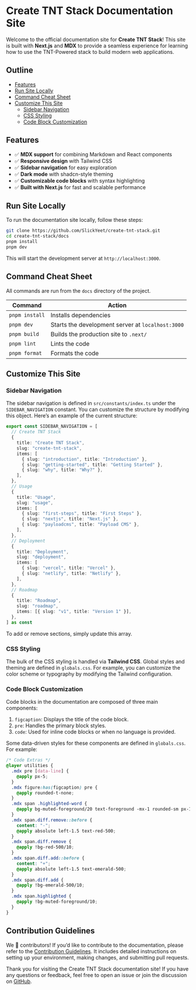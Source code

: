 # Create TNT Stack Documentation Site

Welcome to the official documentation site for **Create TNT Stack**! This site
is built with **Next.js** and **MDX** to provide a seamless experience for
learning how to use the TNT-Powered stack to build modern web applications.

## Outline

- [Features](#features)
- [Run Site Locally](#run-site-locally)
- [Command Cheat Sheet](#command-cheat-sheet)
- [Customize This Site](#customize-this-site)
  - [Sidebar Navigation](#sidebar-navigation)
  - [CSS Styling](#css-styling)
  - [Code Block Customization](#code-block-customization)

## Features

- ✅ **MDX support** for combining Markdown and React components
- ✅ **Responsive design** with Tailwind CSS
- ✅ **Sidebar navigation** for easy exploration
- ✅ **Dark mode** with shadcn-style theming
- ✅ **Customizable code blocks** with syntax highlighting
- ✅ **Built with Next.js** for fast and scalable performance

## Run Site Locally

To run the documentation site locally, follow these steps:

```bash
git clone https://github.com/SlickYeet/create-tnt-stack.git
cd create-tnt-stack/docs
pnpm install
pnpm dev
```

This will start the development server at `http://localhost:3000`.

## Command Cheat Sheet

All commands are run from the `docs` directory of the project.

| Command        | Action                                            |
| -------------- | ------------------------------------------------- |
| `pnpm install` | Installs dependencies                             |
| `pnpm dev`     | Starts the development server at `localhost:3000` |
| `pnpm build`   | Builds the production site to `.next/`            |
| `pnpm lint`    | Lints the code                                    |
| `pnpm format`  | Formats the code                                  |

## Customize This Site

### Sidebar Navigation

The sidebar navigation is defined in `src/constants/index.ts` under the
`SIDEBAR_NAVIGATION` constant. You can customize the structure by modifying this
object. Here’s an example of the current structure:

```ts title="SIDEBAR_NAVIGATION"
export const SIDEBAR_NAVIGATION = [
  // Create TNT Stack
  {
    title: "Create TNT Stack",
    slug: "create-tnt-stack",
    items: [
      { slug: "introduction", title: "Introduction" },
      { slug: "getting-started", title: "Getting Started" },
      { slug: "why", title: "Why?" },
    ],
  },
  // Usage
  {
    title: "Usage",
    slug: "usage",
    items: [
      { slug: "first-steps", title: "First Steps" },
      { slug: "nextjs", title: "Next.js" },
      { slug: "payloadcms", title: "Payload CMS" },
    ],
  },
  // Deployment
  {
    title: "Deployment",
    slug: "deployment",
    items: [
      { slug: "vercel", title: "Vercel" },
      { slug: "netlify", title: "Netlify" },
    ],
  },
  // Roadmap
  {
    title: "Roadmap",
    slug: "roadmap",
    items: [{ slug: "v1", title: "Version 1" }],
  },
] as const
```

To add or remove sections, simply update this array.

### CSS Styling

The bulk of the CSS styling is handled via **Tailwind CSS**. Global styles and
theming are defined in `globals.css`. For example, you can customize the color
scheme or typography by modifying the Tailwind configuration.

### Code Block Customization

Code blocks in the documentation are composed of three main components:

1. `figcaption`: Displays the title of the code block.
2. `pre`: Handles the primary block styles.
3. `code`: Used for inline code blocks or when no language is provided.

Some data-driven styles for these components are defined in `globals.css`. For
example:

```css title="globals.css"
/* Code Extras */
@layer utilities {
  .mdx pre [data-line] {
    @apply px-5;
  }
  .mdx figure:has(figcaption) pre {
    @apply rounded-t-none;
  }
  .mdx span .highlighted-word {
    @apply bg-muted-foreground/20 text-foreground -mx-1 rounded-sm px-1 py-0.5;
  }
  .mdx span.diff.remove::before {
    content: "-";
    @apply absolute left-1.5 text-red-500;
  }
  .mdx span.diff.remove {
    @apply !bg-red-500/10;
  }
  .mdx span.diff.add::before {
    content: "+";
    @apply absolute left-1.5 text-emerald-500;
  }
  .mdx span.diff.add {
    @apply !bg-emerald-500/10;
  }
  .mdx span.highlighted {
    @apply !bg-muted-foreground/10;
  }
}
```

## Contribution Guidelines

We 💖 contributors! If you’d like to contribute to the documentation, please
refer to the
[Contribution Guidelines](https://github.com/SlickYeet/create-tnt-stack/blob/main/CONTRIBUTING.md).
It includes detailed instructions on setting up your environment, making
changes, and submitting pull requests.

Thank you for visiting the Create TNT Stack documentation site! If you have any
questions or feedback, feel free to open an issue or join the discussion on
[GitHub](https://github.com/SlickYeet/create-tnt-stack).
